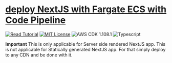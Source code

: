 # [deploy NextJS with Fargate ECS with Code Pipeline](https://apoorv.blog/nextjs-fargate-codepipline-cdk/)

[![Read Tutorial](https://badgen.now.sh/badge/Read/Tutorial/purple)](https://apoorv.blog/nextjs-fargate-codepipline-cdk/)
[![MIT License](https://badgen.now.sh/badge/License/MIT/blue)](https://github.com/apoorvmote/cdk-examples/blob/master/License.md)
![AWS CDK 1.108.1](https://badgen.net/badge/aws-cdk/1.108.1/yellow)
![Typescript](https://badgen.net/badge/icon/typescript?icon=typescript&label)

**Important** This is only applicable for Server side rendered NextJS app. This is not applicable for Statically generated NextJS app. For that simply deploy to any CDN and be done with it.